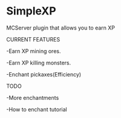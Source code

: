 SimpleXP
========

MCServer plugin that allows you to earn XP

CURRENT FEATURES

-Earn XP mining ores.

-Earn XP killing monsters.

-Enchant pickaxes(Efficiency)

TODO

-More enchantments

-How to enchant tutorial

